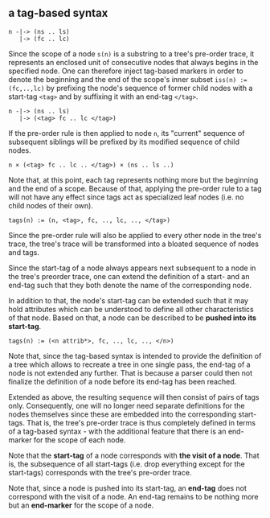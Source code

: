 
<!-- ======================================================================= -->
## a tag-based syntax

```
n -|-> (ns .. ls)
   |-> (fc .. lc)
```

Since the scope of a node `s(n)` is a substring to a tree's pre-order trace,
it represents an enclosed unit of consecutive nodes that always begins in the
specified node. One can therefore inject tag-based markers in order to denote
the beginning and the end of the scope's inner subset `iss(n) := (fc,..,lc)`
by prefixing the node's sequence of former child nodes with a start-tag `<tag>`
and by suffixing it with an end-tag `</tag>`.

```
n -|-> (ns .. ls)
   |-> (<tag> fc .. lc </tag>)
```

If the pre-order rule is then applied to node `n`, its "current" sequence of
subsequent siblings will be prefixed by its modified sequence of child nodes.

```
n × (<tag> fc .. lc .. </tag>) × (ns .. ls ..)
```

Note that, at this point, each tag represents nothing more but the beginning
and the end of a scope. Because of that, applying the pre-order rule to a tag
will not have any effect since tags act as specialized leaf nodes (i.e. no
child nodes of their own).

<!-- ======================================================================= -->

```
tags(n) := (n, <tag>, fc, .., lc, .., </tag>)
```

Since the pre-order rule will also be applied to every other node in the tree's
trace, the tree's trace will be transformed into a bloated sequence of nodes
and tags.

Since the start-tag of a node always appears next subsequent to a node in the
tree's preorder trace, one can extend the definition of a start- and an end-tag
such that they both denote the name of the corresponding node.

In addition to that, the node's start-tag can be extended such that it may hold
attributes which can be understood to define all other characteristics of that
node. Based on that, a node can be described to be **pushed into its start-tag**.

```
tags(n) := (<n attrib*>, fc, .., lc, .., </n>)
```

Note that, since the tag-based syntax is intended to provide the definition
of a tree which allows to recreate a tree in one single pass, the end-tag of
a node is not extended any further. That is because a parser could then not
finalize the definition of a node before its end-tag has been reached.

Extended as above, the resulting sequence will then consist of pairs of tags
only. Consequently, one will no longer need separate definitions for the nodes
themselves since these are embedded into the corresponding start-tags. That is,
the tree's pre-order trace is thus completely defined in terms of a tag-based
syntax - with the additional feature that there is an end-marker for the scope
of each node.

Note that the **start-tag** of a node corresponds with **the visit of a node**.
That is, the subsequence of all start-tags (i.e. drop everything except for the
start-tags) corresponds with the tree's pre-order trace.

Note that, since a node is pushed into its start-tag, an **end-tag** does not
correspond with the visit of a node. An end-tag remains to be nothing more but
an **end-marker** for the scope of a node.
